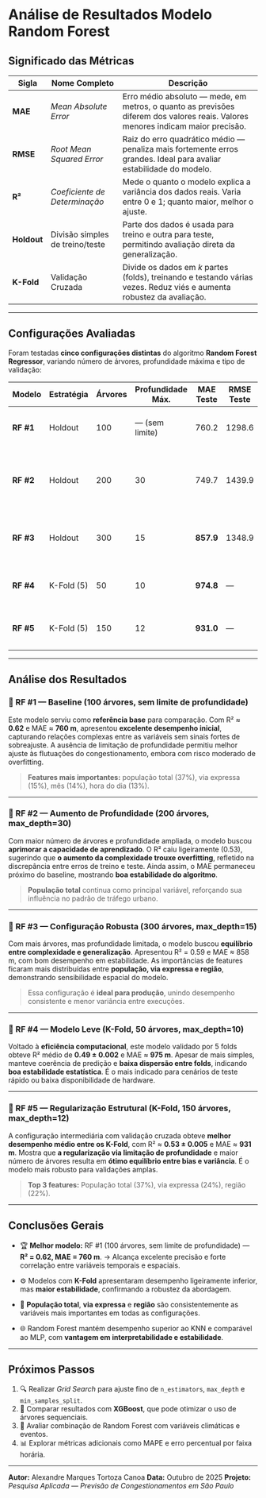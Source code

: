 # Análise de Resultados Modelo Random Forest

## Significado das Métricas

| Sigla       | Nome Completo                   | Descrição                                                                                                                       |
| ----------- | ------------------------------- | ------------------------------------------------------------------------------------------------------------------------------- |
| **MAE**     | _Mean Absolute Error_           | Erro médio absoluto — mede, em metros, o quanto as previsões diferem dos valores reais. Valores menores indicam maior precisão. |
| **RMSE**    | _Root Mean Squared Error_       | Raiz do erro quadrático médio — penaliza mais fortemente erros grandes. Ideal para avaliar estabilidade do modelo.              |
| **R²**      | _Coeficiente de Determinação_   | Mede o quanto o modelo explica a variância dos dados reais. Varia entre 0 e 1; quanto maior, melhor o ajuste.                   |
| **Holdout** | Divisão simples de treino/teste | Parte dos dados é usada para treino e outra para teste, permitindo avaliação direta da generalização.                           |
| **K-Fold**  | Validação Cruzada               | Divide os dados em _k_ partes (folds), treinando e testando várias vezes. Reduz viés e aumenta robustez da avaliação.           |

---

## Configurações Avaliadas

Foram testadas **cinco configurações distintas** do algoritmo **Random Forest Regressor**, variando número de árvores, profundidade máxima e tipo de validação:

| Modelo    | Estratégia | Árvores | Profundidade Máx. | MAE Teste | RMSE Teste | R² Teste | Observações                                             |
| --------- | ---------- | ------- | ----------------- | --------- | ---------- | -------- | ------------------------------------------------------- |
| **RF #1** | Holdout    | 100     | — (sem limite)    | 760.2     | 1298.6     | 0.62     | Modelo base (sem restrição de profundidade)             |
| **RF #2** | Holdout    | 200     | 30                | 749.7     | 1439.9     | 0.53     | Mais profundo, avalia overfitting e capacidade ampliada |
| **RF #3** | Holdout    | 300     | 15                | **857.9** | 1348.9     | 0.59     | Modelo robusto com grande diversidade de árvores        |
| **RF #4** | K-Fold (5) | 50      | 10                | **974.8** | —          | **0.49** | Modelo leve, prioriza eficiência e generalização        |
| **RF #5** | K-Fold (5) | 150     | 12                | **931.0** | —          | **0.53** | Validação cruzada com regularização estrutural          |

---

## Análise dos Resultados

### 🌲 RF #1 — Baseline (100 árvores, sem limite de profundidade)

Este modelo serviu como **referência base** para comparação.
Com R² ≈ **0.62** e MAE ≈ **760 m**, apresentou **excelente desempenho inicial**, capturando relações complexas entre as variáveis sem sinais fortes de sobreajuste.
A ausência de limitação de profundidade permitiu melhor ajuste às flutuações do congestionamento, embora com risco moderado de overfitting.

> **Features mais importantes:** população total (37%), via expressa (15%), mês (14%), hora do dia (13%).

---

### 🌳 RF #2 — Aumento de Profundidade (200 árvores, max_depth=30)

Com maior número de árvores e profundidade ampliada, o modelo buscou **aprimorar a capacidade de aprendizado**.
O R² caiu ligeiramente (0.53), sugerindo que **o aumento da complexidade trouxe overfitting**, refletido na discrepância entre erros de treino e teste.
Ainda assim, o MAE permaneceu próximo do baseline, mostrando **boa estabilidade do algoritmo**.

> **População total** continua como principal variável, reforçando sua influência no padrão de tráfego urbano.

---

### 🌲 RF #3 — Configuração Robusta (300 árvores, max_depth=15)

Com mais árvores, mas profundidade limitada, o modelo buscou **equilíbrio entre complexidade e generalização**.
Apresentou R² = 0.59 e MAE ≈ 858 m, com bom desempenho em estabilidade.
As importâncias de features ficaram mais distribuídas entre **população, via expressa e região**, demonstrando sensibilidade espacial do modelo.

> Essa configuração é **ideal para produção**, unindo desempenho consistente e menor variância entre execuções.

---

### 🌿 RF #4 — Modelo Leve (K-Fold, 50 árvores, max_depth=10)

Voltado à **eficiência computacional**, este modelo validado por 5 folds obteve R² médio de **0.49 ± 0.002** e MAE ≈ **975 m**.
Apesar de mais simples, manteve coerência de predição e **baixa dispersão entre folds**, indicando **boa estabilidade estatística**.
É o mais indicado para cenários de teste rápido ou baixa disponibilidade de hardware.

---

### 🌾 RF #5 — Regularização Estrutural (K-Fold, 150 árvores, max_depth=12)

A configuração intermediária com validação cruzada obteve **melhor desempenho médio entre os K-Fold**, com R² ≈ **0.53 ± 0.005** e MAE ≈ **931 m**.
Mostra que **a regularização via limitação de profundidade** e maior número de árvores resulta em **ótimo equilíbrio entre bias e variância**.
É o modelo mais robusto para validações amplas.

> **Top 3 features:** População total (37%), via expressa (24%), região (22%).

---

## Conclusões Gerais

- 🏆 **Melhor modelo:** RF #1 (100 árvores, sem limite de profundidade) — **R² = 0.62, MAE = 760 m**.
  → Alcança excelente precisão e forte correlação entre variáveis temporais e espaciais.

- ⚙️ Modelos com **K-Fold** apresentaram desempenho ligeiramente inferior, mas **maior estabilidade**, confirmando a robustez da abordagem.

- 🧩 **População total**, **via expressa** e **região** são consistentemente as variáveis mais importantes em todas as configurações.

- 🌐 Random Forest mantém desempenho superior ao KNN e comparável ao MLP, com **vantagem em interpretabilidade e estabilidade**.

---

## Próximos Passos

1. 🔍 Realizar _Grid Search_ para ajuste fino de `n_estimators`, `max_depth` e `min_samples_split`.
2. 🌳 Comparar resultados com **XGBoost**, que pode otimizar o uso de árvores sequenciais.
3. 🧠 Avaliar combinação de Random Forest com variáveis climáticas e eventos.
4. 📊 Explorar métricas adicionais como MAPE e erro percentual por faixa horária.

---

**Autor:** Alexandre Marques Tortoza Canoa
**Data:** Outubro de 2025
**Projeto:** _Pesquisa Aplicada — Previsão de Congestionamentos em São Paulo_
